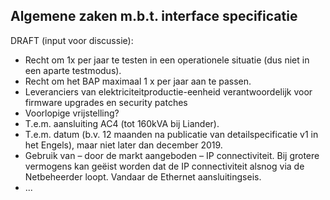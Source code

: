 ## Algemene zaken m.b.t. interface specificatie

DRAFT (input voor discussie):
*	Recht om 1x per jaar te testen in een operationele situatie (dus niet in een aparte testmodus).
*	Recht om het BAP maximaal 1 x per jaar aan te passen.
*	Leveranciers van elektriciteitproductie-eenheid verantwoordelijk voor firmware upgrades en security patches
*	Voorlopige vrijstelling?
  *	T.e.m. aansluiting AC4 (tot 160kVA bij Liander).
  *	T.e.m. datum (b.v. 12 maanden na publicatie van detailspecificatie v1 in het Engels), maar niet later dan december 2019.
*	Gebruik van – door de markt aangeboden – IP connectiviteit. Bij grotere vermogens kan geëist worden dat de IP connectiviteit alsnog via de Netbeheerder loopt. Vandaar de Ethernet aansluitingseis.
* ...

